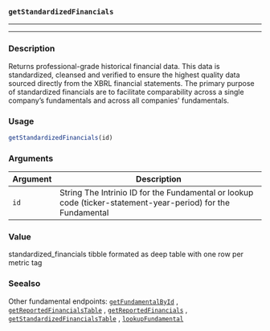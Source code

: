 ### `getStandardizedFinancials`
***
***

### Description

 Returns professional-grade historical financial data.
 This data is standardized, cleansed and verified to ensure the highest quality
 data sourced directly from the XBRL financial statements. The primary purpose
 of standardized financials are to facilitate comparability across a single
 company’s fundamentals and across all companies' fundamentals.

### Usage
```r
getStandardizedFinancials(id)
```

### Arguments
Argument      |Description
------------- |----------------
```id```     |     String The Intrinio ID for the Fundamental or lookup code (ticker-statement-year-period) for the Fundamental
### Value

 standardized_financials tibble formated as deep table with one row per metric tag

### Seealso

 Other fundamental endpoints: [`getFundamentalById`](getFundamentalById.md) ,
  [`getReportedFinancialsTable`](getReportedFinancialsTable.md) ,
  [`getReportedFinancials`](getReportedFinancials.md) ,
  [`getStandardizedFinancialsTable`](getStandardizedFinancialsTable.md) ,
  [`lookupFundamental`](lookupFundamental.md) 


